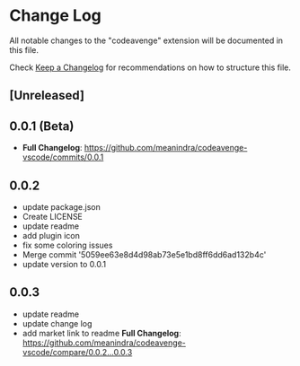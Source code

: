# Change Log

All notable changes to the "codeavenge" extension will be documented in this file.

Check [Keep a Changelog](http://keepachangelog.com/) for recommendations on how to structure this file.

## [Unreleased]

## 0.0.1 (Beta)
- **Full Changelog**: https://github.com/meanindra/codeavenge-vscode/commits/0.0.1

## 0.0.2
- update package.json
- Create LICENSE
- update readme
- add plugin icon
- fix some coloring issues
- Merge commit '5059ee63e8d4d98ab73e5e1bd8ff6dd6ad132b4c'
- update version to 0.0.1

## 0.0.3
- update readme
- update change log
- add market link to readme
**Full Changelog**: https://github.com/meanindra/codeavenge-vscode/compare/0.0.2...0.0.3